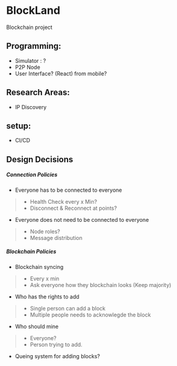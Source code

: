 # BlockLand
Blockchain project

## Programming:
- Simulator : ?
- P2P Node
- User Interface? (React) from mobile?

## Research Areas:
- IP Discovery

## setup:
- CI/CD

## Design Decisions
##### Connection Policies
- Everyone has to be connected to everyone
>- Health Check every x Min?
>- Disconnect & Reconnect at points?
- Everyone does not need to be connected to everyone
>- Node roles?
>- Message distribution
##### Blockchain Policies
- Blockchain syncing
>- Every x min
>- Ask everyone how they blockchain looks (Keep majority)
- Who has the rights to add
>- Single person can add a block
>- Multiple people needs to acknowlegde the block
- Who should mine
>- Everyone?
>- Person trying to add.
- Queing system for adding blocks?
